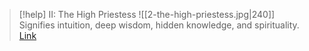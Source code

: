 > [!help]  II: The High Priestess
> ![[2-the-high-priestess.jpg|240]]
> Signifies intuition, deep wisdom, hidden knowledge, and spirituality.
> [Link](https://www.dailytarotdraw.com/the-high-priestess)